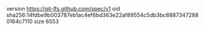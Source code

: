version https://git-lfs.github.com/spec/v1
oid sha256:14fdbe9b003787eb1ac4ef6bd363e22af89554c5db3bc88873472880164c7110
size 6553
